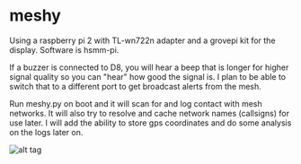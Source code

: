 # meshy

Using a raspberry pi 2 with TL-wn722n adapter and a grovepi kit for the display. Software is hsmm-pi.

If a buzzer is connected to D8, you will hear a beep that is longer for higher signal quality so you
can "hear" how good the signal is. I plan to be able to switch that to a different port to get broadcast
alerts from the mesh.

Run meshy.py on boot and it will scan for and log contact with mesh networks. It will also try to resolve
and cache network names (callsigns) for use later. I will add the ability to store gps coordinates and 
do some analysis on the logs later on.

![alt tag](https://raw.github.com/bmidgley/meshy/master/images/meshy.jpg)

